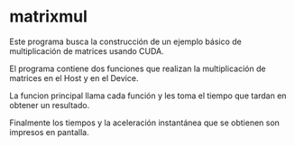 # matrixmul

Este programa busca la construcción de un ejemplo básico de
multiplicación de matrices usando CUDA.

El programa contiene dos funciones que realizan la multiplicación de
matrices en el Host y en el Device.

La funcion principal llama cada función y les toma el tiempo que tardan
en obtener un resultado.

Finalmente los tiempos y la aceleración instantánea que se obtienen son
impresos en pantalla.
